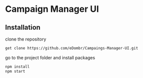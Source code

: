 # Campaign Manager UI

## Installation

clone the repository

```bash
get clone https://github.com/eDombr/Campaings-Manager-UI.git
```
go to the project folder and install packages

```bash
npm install
npm start
```

